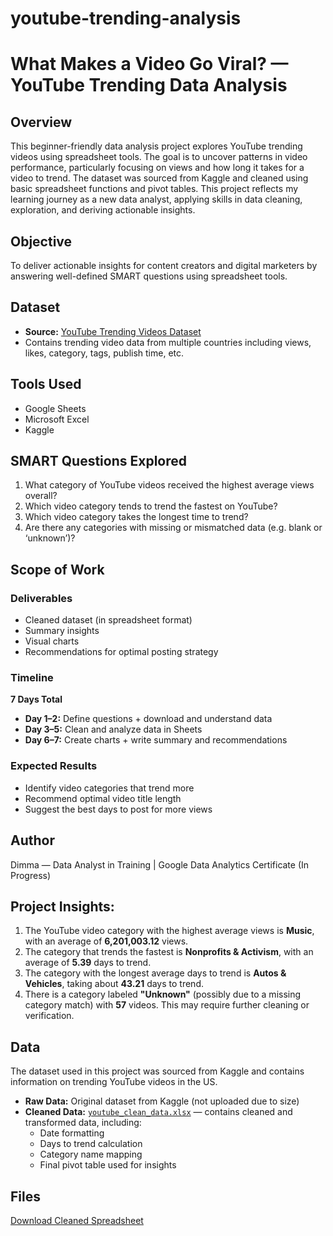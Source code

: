 # youtube-trending-analysis
# What Makes a Video Go Viral? — YouTube Trending Data Analysis

## Overview
This beginner-friendly data analysis project explores YouTube trending videos using spreadsheet tools. The goal is to uncover patterns in video performance, particularly focusing on views and how long it takes for a video to trend. The dataset was sourced from Kaggle and cleaned using basic spreadsheet functions and pivot tables. This project reflects my learning journey as a new data analyst, applying skills in data cleaning, exploration, and deriving actionable insights.

## Objective
To deliver actionable insights for content creators and digital marketers by answering well-defined SMART questions using spreadsheet tools.

## Dataset
- **Source:** [YouTube Trending Videos Dataset](https://www.kaggle.com/datasets/datasnaek/youtube-new)
- Contains trending video data from multiple countries including views, likes, category, tags, publish time, etc.

## Tools Used
- Google Sheets
- Microsoft Excel
- Kaggle

## SMART Questions Explored
1. What category of YouTube videos received the highest average views overall?
2. Which video category tends to trend the fastest on YouTube?
3. Which video category takes the longest time to trend?
4. Are there any categories with missing or mismatched data (e.g. blank or ‘unknown’)?

## Scope of Work

### Deliverables
- Cleaned dataset (in spreadsheet format)
- Summary insights
- Visual charts
- Recommendations for optimal posting strategy

### Timeline
**7 Days Total**
- **Day 1–2:** Define questions + download and understand data
- **Day 3–5:** Clean and analyze data in Sheets
- **Day 6–7:** Create charts + write summary and recommendations

### Expected Results
- Identify video categories that trend more
- Recommend optimal video title length
- Suggest the best days to post for more views

## Author
Dimma — Data Analyst in Training | Google Data Analytics Certificate (In Progress)

## Project Insights:
1. The YouTube video category with the highest average views is **Music**, with an average of **6,201,003.12** views.
2. The category that trends the fastest is **Nonprofits & Activism**, with an average of **5.39** days to trend.
3. The category with the longest average days to trend is **Autos & Vehicles**, taking about **43.21** days to trend.
4. There is a category labeled **"Unknown"** (possibly due to a missing category match) with **57** videos. This may require further cleaning or verification.

## Data

The dataset used in this project was sourced from Kaggle and contains information on trending YouTube videos in the US.

- **Raw Data:** Original dataset from Kaggle (not uploaded due to size)
- **Cleaned Data:** [`youtube_clean_data.xlsx`](./youtube_clean_data.xlsx) — contains cleaned and transformed data, including:
  - Date formatting
  - Days to trend calculation
  - Category name mapping
  - Final pivot table used for insights

## Files

[Download Cleaned Spreadsheet](Trending%20youtube%20videos%20analysis.xlsx)




